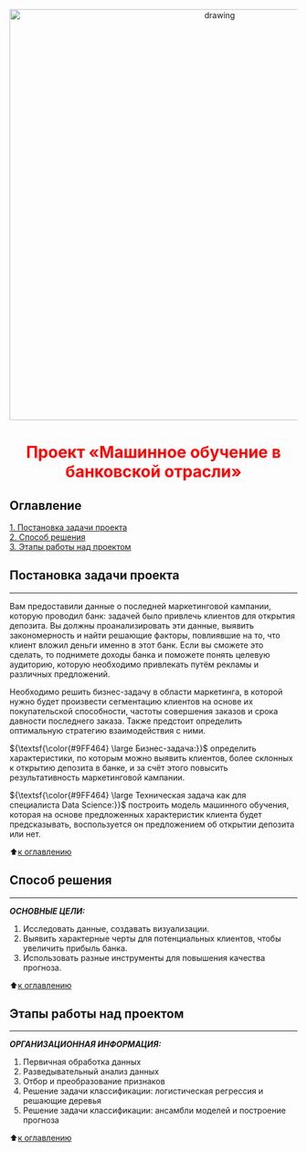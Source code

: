 <p align='center'><img src = https://cdn.bcs-express.ru/article-head/11133.jpg alt="drawing" style="width:720px;"></p>  

<h1 align='center' style='color:red'> Проект «Машинное обучение в банковской отрасли»</h1>

## Оглавление
[1. Постановка задачи проекта](https://github.com/Serg-NSD/SkillFactory-Data_Science/blob/main/Project-4/README.md#Постановка-задачи-проекта)  
[2. Способ решения](https://github.com/Serg-NSD/SkillFactory-Data_Science/blob/main/Project-4/README.md#Способ-решения)  
[3. Этапы работы над проектом](https://github.com/Serg-NSD/SkillFactory-Data_Science/blob/main/Project-4/README.md#Этапы-работы-над-проектом)  

## Постановка задачи проекта
-----------------------------

Вам предоставили данные о последней маркетинговой кампании, которую проводил банк: задачей было привлечь клиентов для открытия депозита. Вы должны проанализировать эти данные, выявить закономерность и найти решающие факторы, повлиявшие на то, что клиент вложил деньги именно в этот банк. Если вы сможете это сделать, то поднимете доходы банка и поможете понять целевую аудиторию, которую необходимо привлекать путём рекламы и различных предложений.

Необходимо решить бизнес-задачу в области маркетинга, в которой нужно будет произвести сегментацию клиентов на основе их покупательской способности, частоты совершения заказов и срока давности последнего заказа. Также предстоит определить оптимальную стратегию взаимодействия с ними.  

${\textsf{\color{#9FF464} \large Бизнес-задача:}}$ определить характеристики, по которым можно выявить клиентов, более склонных к открытию депозита в банке, и за счёт этого повысить результативность маркетинговой кампании.

${\textsf{\color{#9FF464} \large Техническая задача как для специалиста Data Science:}}$ построить модель машинного обучения, которая на основе предложенных характеристик клиента будет предсказывать, воспользуется он предложением об открытии депозита или нет.

  
:arrow_up:[к оглавлению](https://github.com/Serg-NSD/SkillFactory-Data_Science/blob/main/Project-6/readme.md#Оглавление)
  
## Способ решения
---------------------------------
***ОСНОВНЫЕ ЦЕЛИ:***  
1. Исследовать данные, создавать визуализации.
2. Выявить характерные черты для потенциальных клиентов, чтобы увеличить прибыль банка.
3. Использовать разные инструменты для повышения качества прогноза.
  
:arrow_up:[к оглавлению](https://github.com/Serg-NSD/SkillFactory-Data_Science/blob/main/Project-6/readme.md#Оглавление)  
  
## Этапы работы над проектом
-------------------------------------
***ОРГАНИЗАЦИОННАЯ ИНФОРМАЦИЯ:***
1. Первичная обработка данных
2. Разведывательный анализ данных
3. Отбор и преобразование признаков
4. Решение задачи классификации: логистическая регрессия и решающие деревья
5. Решение задачи классификации: ансамбли моделей и построение прогноза  

:arrow_up:[к оглавлению](https://github.com/Serg-NSD/SkillFactory-Data_Science/blob/main/Project-6/readme.md#Оглавление)   
